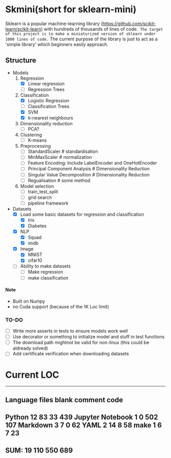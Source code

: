 # Skmini(short for sklearn-mini)
Sklearn is a popular machine-learning library (https://github.com/scikit-learn/scikit-learn) with hundreds of thousands of lines of code.` The target of this project is to make a miniaturized version of sklearn under 1000 lines of code.` The current purpose of the library is just to act as a 'simple library' which beginners easily approach.

## Structure
 - Models
    1. Regression
       - [x] Linear regression
       - [ ] Regression Trees
    2. Classification
       - [x] Logistic Regression
       - [ ] Classification Trees
       - [x] SVM
       - [x] k-nearest neighbours
    3. Dimensionality reduction
       - [ ] PCA?
    4. Clustering
       - [ ] K-means
    5. Preprocessing
       - [ ] StandardScaler # standardisation
       - [ ] MinMaxScaler # normalization
       - [ ] Feature Encoding: Include LabelEncoder and OneHotEncoder
       - [ ] Principal Component Analysis # Dimensionality Reduction
       - [ ] Singular Value Decomposition # Dimensionality Reduction
       - [ ] Regualisation # some method
    6. Model selection 
       - [ ] train_test_split
       - [ ] grid search
       - [ ] pipeline framework
 - Datasets
   - [x] Load some basic datasets for regression and classification 
      - [x] Iris
      - [x] Diabetes
   - [x] NLP
     - [x] Squad
     - [x] imdb
   - [x] Image
     - [x] MNIST
     - [x] cifar10
   - [ ] Ability to make datasets
       - [ ] Make regression
       - [ ] make classification 
  
#### Note
- Built on Numpy
- no Cuda support (because of the 1K Loc limit)

### TO-DO
- [ ] Write more asserts in tests to ensure models work well
- [ ] Use decorator or something to initialize model and stuff in test functions
- [ ] The download path mightnot be valid for non-linux (this could be aldready solved)
- [ ] Add certificate verification when downloading datasets

# Current LOC

-------------------------------------------------------------------------------
Language                     files          blank        comment           code
-------------------------------------------------------------------------------
Python                          12             83             33            439
Jupyter Notebook                 1              0            502            107
Markdown                         3              7              0             62
YAML                             2             14              8             58
make                             1              6              7             23
-------------------------------------------------------------------------------
SUM:                            19            110            550            689
-------------------------------------------------------------------------------